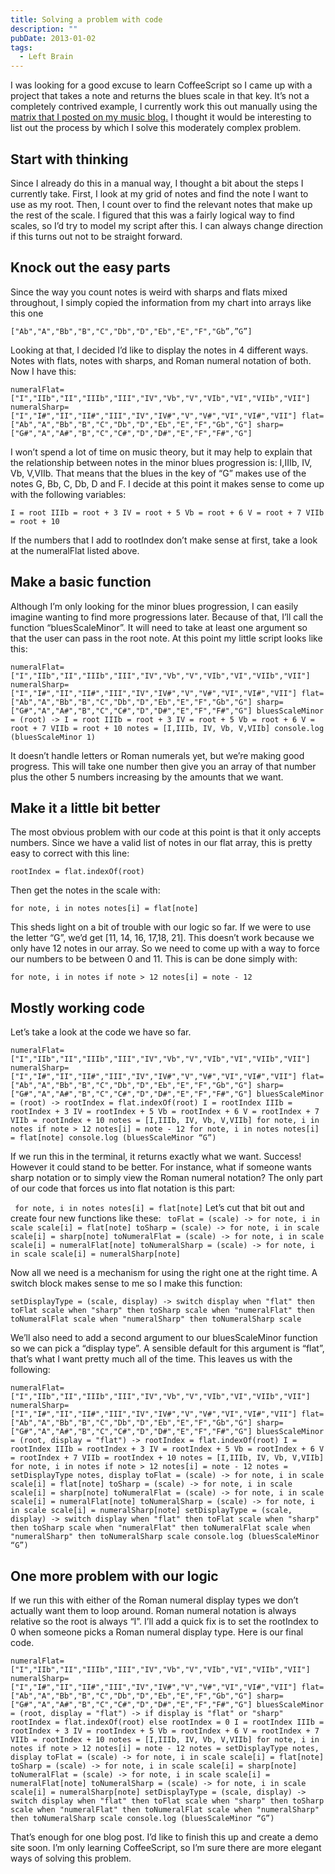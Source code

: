 ```yaml
---
title: Solving a problem with code
description: ""
pubDate: 2013-01-02
tags:
  - Left Brain
---
```


I was looking for a good excuse to learn CoffeeScript so I came up with a project that takes a note and returns the blues scale in that key. It’s not a completely contrived example, I currently work this out manually using the [matrix that I posted on my music blog.](http://craftyblues.com/blog/2012/10/07/numeralCheatSheet) I thought it would be interesting to list out the process by which I solve this moderately complex problem.

## Start with thinking

Since I already do this in a manual way, I thought a bit about the steps I currently take. First, I look at my grid of notes and find the note I want to use as my root. Then, I count over to find the relevant notes that make up the rest of the scale. I figured that this was a fairly logical way to find scales, so I’d try to model my script after this. I can always change direction if this turns out not to be straight forward.

## Knock out the easy parts

Since the way you count notes is weird with sharps and flats mixed throughout, I simply copied the information from my chart into arrays like this one

`["Ab","A","Bb","B","C","Db","D","Eb","E","F","Gb”,”G”]`

Looking at that, I decided I’d like to display the notes in 4 different ways. Notes with flats, notes with sharps, and Roman numeral notation of both. Now I have this:

`numeralFlat=["I","IIb","II","IIIb","III","IV","Vb","V","VIb","VI","VIIb","VII"]
numeralSharp=["I","I#","II","II#","III","IV","IV#","V","V#","VI","VI#","VII"]
flat=["Ab","A","Bb","B","C","Db","D","Eb","E","F","Gb","G"]
sharp=["G#","A","A#","B","C","C#","D","D#","E","F","F#","G"]`

I won’t spend a lot of time on music theory, but it may help to explain that the relationship between notes in the minor blues progression is: I,IIIb, IV, Vb, V,VIIb.
That means that the blues in the key of “G” makes use of the notes G, Bb, C, Db, D and F. I decide at this point it makes sense to come up with the following variables:

`I = root
IIIb = root + 3
IV = root + 5
Vb = root + 6
V = root + 7
VIIb = root + 10`

If the numbers that I add to rootIndex don’t make sense at first, take a look at the numeralFlat listed above.

## Make a basic function

Although I’m only looking for the minor blues progression, I can easily imagine wanting to find more progressions later. Because of that, I’ll call the function “bluesScaleMinor”. It will need to take at least one argument so that the user can pass in the root note. At this point my little script looks like this:

`numeralFlat=["I","IIb","II","IIIb","III","IV","Vb","V","VIb","VI","VIIb","VII"]
numeralSharp=["I","I#","II","II#","III","IV","IV#","V","V#","VI","VI#","VII"]
flat=["Ab","A","Bb","B","C","Db","D","Eb","E","F","Gb","G"]
sharp=["G#","A","A#","B","C","C#","D","D#","E","F","F#","G"]
bluesScaleMinor = (root) ->
  I = root
  IIIb = root + 3
  IV = root + 5
  Vb = root + 6
  V = root + 7
  VIIb = root + 10
  notes = [I,IIIb, IV, Vb, V,VIIb]
console.log (bluesScaleMinor 1) `

It doesn’t handle letters or Roman numerals yet, but we’re making good progress. This will take one number then give you an array of that number plus the other 5 numbers increasing by the amounts that we want.

## Make it a little bit better

The most obvious problem with our code at this point is that it only accepts numbers. Since we have a valid list of notes in our flat array, this is pretty easy to correct with this line:

`rootIndex = flat.indexOf(root)`

Then get the notes in the scale with:

`for note, i in notes
    notes[i] = flat[note]`

This sheds light on a bit of trouble with our logic so far. If we were to use the letter “G”, we’d get [11, 14, 16, 17,18, 21]. This doesn’t work because we only have 12 notes in our array. So we need to come up with a way to force our numbers to be between 0 and 11. This is can be done simply with:

`for note, i in notes
    if note > 12
      notes[i] = note - 12`

## Mostly working code

Let’s take a look at the code we have so far.

`numeralFlat=["I","IIb","II","IIIb","III","IV","Vb","V","VIb","VI","VIIb","VII"]
numeralSharp=["I","I#","II","II#","III","IV","IV#","V","V#","VI","VI#","VII"]
flat=["Ab","A","Bb","B","C","Db","D","Eb","E","F","Gb","G"]
sharp=["G#","A","A#","B","C","C#","D","D#","E","F","F#","G"]
bluesScaleMinor = (root) ->
  rootIndex = flat.indexOf(root)
  I = rootIndex
  IIIb = rootIndex + 3
  IV = rootIndex + 5
  Vb = rootIndex + 6
  V = rootIndex + 7
  VIIb = rootIndex + 10
  notes = [I,IIIb, IV, Vb, V,VIIb]
  for note, i in notes
    if note > 12
      notes[i] = note - 12
  for note, i in notes
    notes[i] = flat[note]
console.log (bluesScaleMinor “G”)`

If we run this in the terminal, it returns exactly what we want. Success! However it could stand to be better. For instance, what if someone wants sharp notation or to simply view the Roman numeral notation? The only part of our code that forces us into flat notation is this part:

` for note, i in notes
    notes[i] = flat[note]`
Let’s cut that bit out and create four new functions like these:
` toFlat = (scale) ->
  for note, i in scale
    scale[i] = flat[note]
toSharp = (scale) ->
  for note, i in scale
    scale[i] = sharp[note]
toNumeralFlat = (scale) ->
  for note, i in scale
    scale[i] = numeralFlat[note]
toNumeralSharp = (scale) ->
  for note, i in scale
    scale[i] = numeralSharp[note]`

Now all we need is a mechanism for using the right one at the right time. A switch block makes sense to me so I make this function:

`setDisplayType = (scale, display) ->
  switch display
    when "flat" then toFlat scale
    when "sharp" then toSharp scale
    when "numeralFlat" then toNumeralFlat scale
    when "numeralSharp" then toNumeralSharp scale`

We’ll also need to add a second argument to our bluesScaleMinor function so we can pick a “display type”. A sensible default for this argument is “flat”, that’s what I want pretty much all of the time. This leaves us with the following:

`numeralFlat=["I","IIb","II","IIIb","III","IV","Vb","V","VIb","VI","VIIb","VII"]
numeralSharp=["I","I#","II","II#","III","IV","IV#","V","V#","VI","VI#","VII"]
flat=["Ab","A","Bb","B","C","Db","D","Eb","E","F","Gb","G"]
sharp=["G#","A","A#","B","C","C#","D","D#","E","F","F#","G"]
bluesScaleMinor = (root, display = "flat") ->
  rootIndex = flat.indexOf(root)
  I = rootIndex
  IIIb = rootIndex + 3
  IV = rootIndex + 5
  Vb = rootIndex + 6
  V = rootIndex + 7
  VIIb = rootIndex + 10
  notes = [I,IIIb, IV, Vb, V,VIIb]
  for note, i in notes
    if note > 12
      notes[i] = note - 12
  notes = setDisplayType notes, display
toFlat = (scale) ->
  for note, i in scale
    scale[i] = flat[note]
toSharp = (scale) ->
  for note, i in scale
    scale[i] = sharp[note]
toNumeralFlat = (scale) ->
  for note, i in scale
    scale[i] = numeralFlat[note]
toNumeralSharp = (scale) ->
  for note, i in scale
    scale[i] = numeralSharp[note]
setDisplayType = (scale, display) ->
  switch display
    when "flat" then toFlat scale
    when "sharp" then toSharp scale
    when "numeralFlat" then toNumeralFlat scale
    when "numeralSharp" then toNumeralSharp scale
console.log (bluesScaleMinor “G”)`

## One more problem with our logic

If we run this with either of the Roman numeral display types we don’t actually want them to loop around. Roman numeral notation is always relative so the root is always “I”. I’ll add a quick fix is to set the rootIndex to 0 when someone picks a Roman numeral display type. Here is our final code.

`numeralFlat=["I","IIb","II","IIIb","III","IV","Vb","V","VIb","VI","VIIb","VII"]
numeralSharp=["I","I#","II","II#","III","IV","IV#","V","V#","VI","VI#","VII"]
flat=["Ab","A","Bb","B","C","Db","D","Eb","E","F","Gb","G"]
sharp=["G#","A","A#","B","C","C#","D","D#","E","F","F#","G"]
bluesScaleMinor = (root, display = "flat") ->
  if display is "flat" or "sharp"
    rootIndex = flat.indexOf(root)
  else
    rootIndex = 0
  I = rootIndex
  IIIb = rootIndex + 3
  IV = rootIndex + 5
  Vb = rootIndex + 6
  V = rootIndex + 7
  VIIb = rootIndex + 10
  notes = [I,IIIb, IV, Vb, V,VIIb]
  for note, i in notes
    if note > 12
      notes[i] = note - 12
  notes = setDisplayType notes, display
toFlat = (scale) ->
  for note, i in scale
    scale[i] = flat[note]
toSharp = (scale) ->
  for note, i in scale
    scale[i] = sharp[note]
toNumeralFlat = (scale) ->
  for note, i in scale
    scale[i] = numeralFlat[note]
toNumeralSharp = (scale) ->
  for note, i in scale
    scale[i] = numeralSharp[note]
setDisplayType = (scale, display) ->
  switch display
    when "flat" then toFlat scale
    when "sharp" then toSharp scale
    when "numeralFlat" then toNumeralFlat scale
    when "numeralSharp" then toNumeralSharp scale
console.log (bluesScaleMinor “G”)`

That’s enough for one blog post. I’d like to finish this up and create a demo site soon. I’m only learning CoffeeScript, so I’m sure there are more elegant ways of solving this problem.
